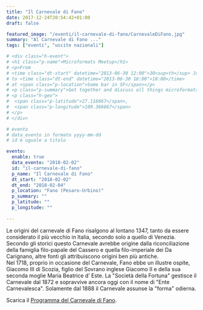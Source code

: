 ```yaml
---
title: "Il Carnevale di Fano"
date: 2017-12-24T20:54:42+01:00
draft: false

featured_image: "/eventi/il-carnevale-di-fano/CarnevaleDiFano.jpg"
summary: "Al Carnevale di Fano ..."
tags: ["eventi", "uscite nazionali"]

# <div class="h-event">
# <h1 class="p-name">Microformats Meetup</h1>
# <p>From 
# <time class="dt-start" datetime="2013-06-30 12:00">30<sup>th</sup> June 2013, 12:00</time>
# to <time class="dt-end" datetime="2013-06-30 18:00">18:00</time>
# at <span class="p-location">Some bar in SF</span></p>
# <p class="p-summary">Get together and discuss all things microformats-related.</p>
# <p class="h-geo">
#  <span class="p-latitude">27.116667</span>,
#  <span class="p-longitude">109.366667</span>
# </p>
# </div>

# evento 
# data_evento in formato yyyy-mm-dd
# id è uguale a titolo

evento:
  enable: true
  data_evento: "2018-02-02"
  id: "il-carnevale-di-fano"
  p_name: "Il Carnevale di Fano"
  dt_start: "2018-02-02"
  dt_end: "2018-02-04"
  p_location: "Fano (Pesaro-Urbino)"
  p_summary: ""
  p_latitude: ""
  p_longitude: ""
  
---
```


Le origini del carnevale di Fano risalgono al lontano 1347, tanto da essere considerato il più vecchio in Italia, secondo solo a quello di Venezia.  
Secondo gli storici questo Carnevale avrebbe origine dalla riconciliazione della famiglia filo-papale del Cassero e quella filo-imperiale dei Da Carignano, altre fonti gli attribuiscono origini ben più antiche.  
Nel 1718, proprio in occasione del Carnevale, Fano ebbe un illustre ospite, Giacomo III di Scozia, figlio del Sovrano inglese Giacomo II e della sua seconda moglie Maria Beatrice d’ Este. La "Società della Fortuna" gestisce il Carnevale dal 1872 e sopravvive ancora oggi con il nome di "Ente Carnevalesca". Solamente dal 1888 il Carnevale assunse la "forma" odierna.


Scarica il [Programma del Carnevale di Fano](ProgrammaCarnevaleFano.pdf).